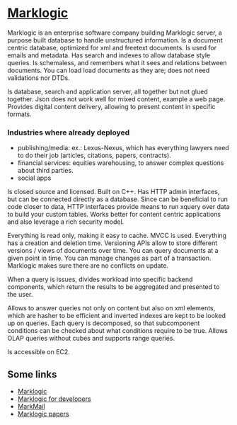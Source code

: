 # [Marklogic](http://nosqltapes.com/video/eric-bloch-jason-hunter-marklogic)

Marklogic is an enterprise software company building Marklogic server, a purpose built database to handle unstructured information.
Is a document centric database, optimized for xml and freetext documents. Is used for emails and metadata.
Has search and indexes to allow database style queries. Is schemaless, and remembers what it sees and relations between documents. You can load load documents as they are; does not need validations nor DTDs.

Is database, search and application server, all together but not glued together.
Json does not work well for mixed content, example a web page. 
Provides digital content delivery, allowing to present content in specific formats. 

### Industries where already deployed
- publishing/media: ex.: Lexus-Nexus, which has everything lawyers need to do their job (articles, citations, papers, contracts).
- financial services: equities warehousing, to answer complex questions about third parties. 
- social apps

Is closed source and licensed. Built on C++.
Has HTTP admin interfaces, but can be connected directly as a database. Since can be beneficial to run code closer to data, HTTP interfaces provide means to run xquery over data to build your custom tables. Works better for content centric applications and also leverage a rich security model.

Everything is read only, making it easy to cache. MVCC is used. Everything has a creation and deletion time. Versioning APIs allow to store different versions / views of documents over time. You can query documents at a given point in time. You can manage changes as part of a transaction. Marklogic makes sure there are no conflicts on update.

When a query is issues, divides workload into specific backend components, which return the results to be aggregated and presented to the user.

Allows to answer queries not only on content but also on xml elements, which are hasher to be efficient and inverted indexes are kept to be looked up on queries. Each query is decomposed, so that subcomponent conditions can be checked about what conditions require to be true. Allows OLAP queries without cubes and supports range queries.

Is accessible on EC2.

## Some links
- [Marklogic](http://www.marklogic.com/)
- [Marklogic for developers](http://developer.marklogic.com/)
- [MarkMail](http://markmail.org/)
- [Marklogic papers](http://www.marklogic.com/resource-type/whitepapers/)

